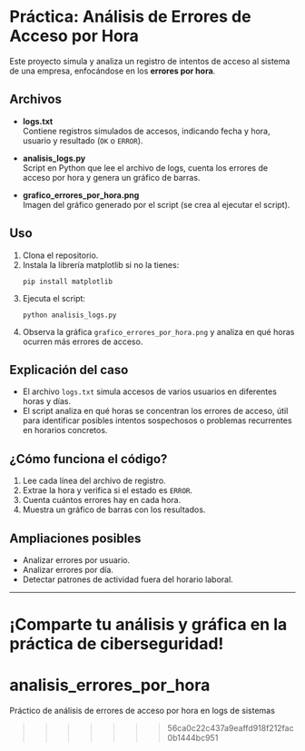 # Práctica: Análisis de Errores de Acceso por Hora

Este proyecto simula y analiza un registro de intentos de acceso al sistema de una empresa, enfocándose en los **errores por hora**.

## Archivos

- **logs.txt**  
  Contiene registros simulados de accesos, indicando fecha y hora, usuario y resultado (`OK` o `ERROR`).

- **analisis_logs.py**  
  Script en Python que lee el archivo de logs, cuenta los errores de acceso por hora y genera un gráfico de barras.

- **grafico_errores_por_hora.png**  
  Imagen del gráfico generado por el script (se crea al ejecutar el script).

## Uso

1. Clona el repositorio.
2. Instala la librería matplotlib si no la tienes:
   ```
   pip install matplotlib
   ```
3. Ejecuta el script:
   ```
   python analisis_logs.py
   ```
4. Observa la gráfica `grafico_errores_por_hora.png` y analiza en qué horas ocurren más errores de acceso.

## Explicación del caso

- El archivo `logs.txt` simula accesos de varios usuarios en diferentes horas y días.
- El script analiza en qué horas se concentran los errores de acceso, útil para identificar posibles intentos sospechosos o problemas recurrentes en horarios concretos.

## ¿Cómo funciona el código?

1. Lee cada línea del archivo de registro.
2. Extrae la hora y verifica si el estado es `ERROR`.
3. Cuenta cuántos errores hay en cada hora.
4. Muestra un gráfico de barras con los resultados.

## Ampliaciones posibles

- Analizar errores por usuario.
- Analizar errores por día.
- Detectar patrones de actividad fuera del horario laboral.

---

**¡Comparte tu análisis y gráfica en la práctica de ciberseguridad!**
=======
# analisis_errores_por_hora
Práctico de análisis de errores de acceso por hora en logs de sistemas
>>>>>>> 56ca0c22c437a9eaffd918f212fac0b1444bc951
